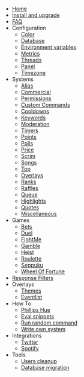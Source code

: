 * [Home](/_archive/8.4.x/)
* [Install and upgrade](/_archive/8.4.x/install-and-upgrade.md)
* [FAQ](/_archive/8.4.x/faq.md)
* Configuration
  * [Color](/_archive/8.4.x/configuration/color.md)
  * [Database](/_archive/8.4.x/configuration/database.md)
  * [Environment variables](/_archive/8.4.x/configuration/env.md)
  * [Metrics](/_archive/8.4.x/configuration/metrics.md)
  * [Threads](/_archive/8.4.x/configuration/threads.md)
  * [Panel](/_archive/8.4.x/configuration/panel.md)
  * [Timezone](/_archive/8.4.x/configuration/timezone.md)
* Systems
  * [Alias](/_archive/8.4.x/commands/alias.md)
  * [Commercial](/_archive/8.4.x/commands/commercial.md)
  * [Permissions](/_archive/8.4.x/commands/permissions.md)
  * [Custom Commands](/_archive/8.4.x/commands/custom-commands.md)
  * [Cooldowns](/_archive/8.4.x/commands/cooldowns.md)
  * [Keywords](/_archive/8.4.x/commands/keywords.md)
  * [Moderation](/_archive/8.4.x/commands/moderation.md)
  * [Timers](/_archive/8.4.x/commands/timers.md)
  * [Points](/_archive/8.4.x/commands/points.md)
  * [Polls](/_archive/8.4.x/commands/polls.md)
  * [Price](/_archive/8.4.x/commands/price.md)
  * [Scrim](/_archive/8.4.x/commands/scrim.md)
  * [Songs](/_archive/8.4.x/commands/songs.md)
  * [Top](/_archive/8.4.x/commands/top.md)
  * [Overlays](/_archive/8.4.x/commands/overlays.md)
  * [Ranks](/_archive/8.4.x/commands/ranks.md)
  * [Raffles](/_archive/8.4.x/commands/raffles.md)
  * [Queue](/_archive/8.4.x/commands/queue.md)
  * [Highlights](/_archive/8.4.x/commands/highlights.md)
  * [Quotes](/_archive/8.4.x/commands/quotes.md)
  * [Miscellaneous](/_archive/8.4.x/commands/miscellaneous.md)
* Games
  * [Bets](/_archive/8.4.x/games/bets.md)
  * [Duel](/_archive/8.4.x/games/duel.md)
  * [FightMe](/_archive/8.4.x/games/fightme.md)
  * [Gamble](/_archive/8.4.x/games/gamble.md)
  * [Heist](/_archive/8.4.x/games/heist.md)
  * [Roulette](/_archive/8.4.x/games/roulette.md)
  * [Seppuku](/_archive/8.4.x/games/seppuku.md)
  * [Wheel Of Fortune](/_archive/8.4.x/games/wheelOfFortune.md)
* [Response Filters](/_archive/8.4.x/filters/all.md)
* Overlays
  * [Themes](/_archive/8.4.x/overlays/themes.md)
  * [Eventlist](/_archive/8.4.x/overlays/eventlist.md)
* How To
  * [Phillips Hue](/_archive/8.4.x/howto/phillipshue.md)
  * [Eval snippets](/_archive/8.4.x/howto/eval.md)
  * [Run random command](/_archive/8.4.x/howto/run-random-command.md)
  * [Write own system](/_archive/8.4.x/howto/write-own-system.md)
* Integrations
  * [Twitter](/_archive/8.4.x/integrations/twitter.md)
  * [Spotify](/_archive/8.4.x/integrations/spotify.md)
* Tools
  * [Users cleanup](/_archive/8.4.x/tools/users-cleanup.md)
  * [Database migration](/_archive/8.4.x/tools/database.md)